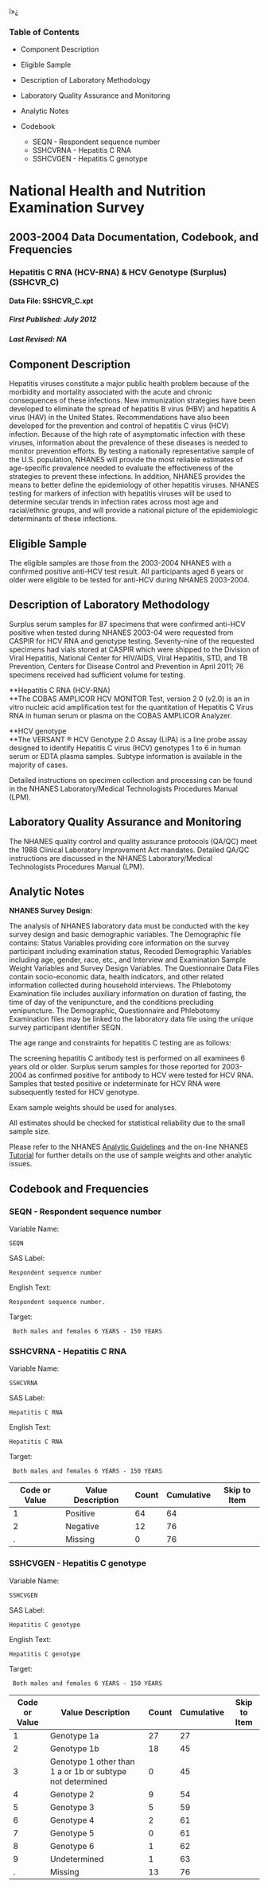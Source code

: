 ï»¿

### Table of Contents

  * Component Description
  * Eligible Sample
  * Description of Laboratory Methodology
  * Laboratory Quality Assurance and Monitoring
  * Analytic Notes
  * Codebook

    * SEQN - Respondent sequence number
    * SSHCVRNA - Hepatitis C RNA
    * SSHCVGEN - Hepatitis C genotype

# National Health and Nutrition Examination Survey

## 2003-2004 Data Documentation, Codebook, and Frequencies

### Hepatitis C RNA (HCV-RNA) & HCV Genotype (Surplus) (SSHCVR_C)

####  Data File: SSHCVR_C.xpt

#####  First Published: July 2012

#####  Last Revised: NA

## Component Description

Hepatitis viruses constitute a major public health problem because of the
morbidity and mortality associated with the acute and chronic consequences of
these infections. New immunization strategies have been developed to eliminate
the spread of hepatitis B virus (HBV) and hepatitis A virus (HAV) in the
United States. Recommendations have also been developed for the prevention and
control of hepatitis C virus (HCV) infection. Because of the high rate of
asymptomatic infection with these viruses, information about the prevalence of
these diseases is needed to monitor prevention efforts. By testing a
nationally representative sample of the U.S. population, NHANES will provide
the most reliable estimates of age-specific prevalence needed to evaluate the
effectiveness of the strategies to prevent these infections. In addition,
NHANES provides the means to better define the epidemiology of other hepatitis
viruses. NHANES testing for markers of infection with hepatitis viruses will
be used to determine secular trends in infection rates across most age and
racial/ethnic groups, and will provide a national picture of the epidemiologic
determinants of these infections.

## Eligible Sample

The eligible samples are those from the 2003-2004 NHANES with a confirmed
positive anti-HCV test result. All participants aged 6 years or older were
eligible to be tested for anti-HCV during NHANES 2003-2004.

## Description of Laboratory Methodology

Surplus serum samples for 87 specimens that were confirmed anti-HCV positive
when tested during NHANES 2003-04 were requested from CASPIR for HCV RNA and
genotype testing. Seventy-nine of the requested specimens had vials stored at
CASPIR which were shipped to the Division of Viral Hepatitis, National Center
for HIV/AIDS, Viral Hepatitis, STD, and TB Prevention, Centers for Disease
Control and Prevention in April 2011; 76 specimens received had sufficient
volume for testing.

**Hepatitis C RNA (HCV-RNA)  
**The COBAS AMPLICOR HCV MONITOR Test, version 2 0 (v2.0) is an in vitro
nucleic acid amplification test for the quantitation of Hepatitis C Virus RNA
in human serum or plasma on the COBAS AMPLICOR Analyzer.

**HCV genotype  
**The VERSANT ® HCV Genotype 2.0 Assay (LiPA) is a line probe assay designed
to identify Hepatitis C virus (HCV) genotypes 1 to 6 in human serum or EDTA
plasma samples. Subtype information is available in the majority of cases.

Detailed instructions on specimen collection and processing can be found in
the NHANES Laboratory/Medical Technologists Procedures Manual (LPM).

## Laboratory Quality Assurance and Monitoring

The NHANES quality control and quality assurance protocols (QA/QC) meet the
1988 Clinical Laboratory Improvement Act mandates. Detailed QA/QC instructions
are discussed in the NHANES Laboratory/Medical Technologists Procedures Manual
(LPM).

## Analytic Notes

**NHANES Survey Design:**

The analysis of NHANES laboratory data must be conducted with the key survey
design and basic demographic variables. The Demographic file contains: Status
Variables providing core information on the survey participant including
examination status, Recoded Demographic Variables including age, gender, race,
etc., and Interview and Examination Sample Weight Variables and Survey Design
Variables. The Questionnaire Data Files contain socio-economic data, health
indicators, and other related information collected during household
interviews. The Phlebotomy Examination file includes auxiliary information on
duration of fasting, the time of day of the venipuncture, and the conditions
precluding venipuncture. The Demographic, Questionnaire and Phlebotomy
Examination files may be linked to the laboratory data file using the unique
survey participant identifier SEQN.

The age range and constraints for hepatitis C testing are as follows:

The screening hepatitis C antibody test is performed on all examinees 6 years
old or older. Surplus serum samples for those reported for 2003-2004 as
confirmed positive for antibody to HCV were tested for HCV RNA. Samples that
tested positive or indeterminate for HCV RNA were subsequently tested for HCV
genotype.

Exam sample weights should be used for analyses.

All estimates should be checked for statistical reliability due to the small
sample size.

Please refer to the NHANES [Analytic
Guidelines](https://wwwn.cdc.gov/nchs/nhanes/analyticguidelines.aspx) and the
on-line NHANES [Tutorial](https://www.cdc.gov/nchs/tutorials/)  for further
details on the use of sample weights and other analytic issues.

## Codebook and Frequencies

### SEQN - Respondent sequence number

Variable Name:

    SEQN
SAS Label:

    Respondent sequence number
English Text:

    Respondent sequence number.
Target:

     Both males and females 6 YEARS - 150 YEARS

### SSHCVRNA - Hepatitis C RNA

Variable Name:

    SSHCVRNA
SAS Label:

    Hepatitis C RNA
English Text:

    Hepatitis C RNA
Target:

     Both males and females 6 YEARS - 150 YEARS
Code or Value | Value Description | Count | Cumulative | Skip to Item  
---|---|---|---|---  
1 | Positive | 64 | 64 |   
2 | Negative | 12 | 76 |   
. | Missing | 0 | 76 |   
  
### SSHCVGEN - Hepatitis C genotype

Variable Name:

    SSHCVGEN
SAS Label:

    Hepatitis C genotype
English Text:

    Hepatitis C genotype
Target:

     Both males and females 6 YEARS - 150 YEARS
Code or Value | Value Description | Count | Cumulative | Skip to Item  
---|---|---|---|---  
1 | Genotype 1a | 27 | 27 |   
2 | Genotype 1b | 18 | 45 |   
3 | Genotype 1 other than 1 a or 1b or subtype not determined | 0 | 45 |   
4 | Genotype 2 | 9 | 54 |   
5 | Genotype 3 | 5 | 59 |   
6 | Genotype 4 | 2 | 61 |   
7 | Genotype 5 | 0 | 61 |   
8 | Genotype 6 | 1 | 62 |   
9 | Undetermined | 1 | 63 |   
. | Missing | 13 | 76 | 

